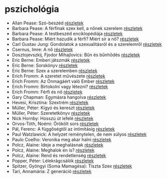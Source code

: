 # pszichológia

- Allan Pease: Szó-beszéd [részletek](_details/%7Bopf.creator%7D.md#id_3)
- Barbara Pease: A férfinak szex kell, a nőnek szerelem [részletek](_details/%7Bopf.creator%7D.md#id_576)
- Barbara Pease: A testbeszéd enciklopédiája [részletek](_details/%7Bopf.creator%7D.md#id_294)
- Barbara Pease: Miért hazudik a férfi? Miért sír a nő? [részletek](_details/%7Bopf.creator%7D.md#id_5)
- Carl Gustav Jung: Gondolatok a szexualitásról és a szerelemről [részletek](_details/%7Bopf.creator%7D.md#id_770)
- Csernus, Imre: A nő [részletek](_details/%7Bopf.creator%7D.md#id_16)
- Dosztojevszkij, Fjodor Mihajlovics: Bűn és bűnhődés [részletek](_details/%7Bopf.creator%7D.md#id_346)
- Eric Berne: Emberi játszmák [részletek](_details/%7Bopf.creator%7D.md#id_291)
- Eric Berne: Sorskönyv [részletek](_details/%7Bopf.creator%7D.md#id_292)
- Eric Berne: Szex a szerelemben [részletek](_details/%7Bopf.creator%7D.md#id_905)
- Erich Fromm: A szeretet művészete [részletek](_details/%7Bopf.creator%7D.md#id_288)
- Erich Fromm: Az Önmagáért való Ember [részletek](_details/%7Bopf.creator%7D.md#id_314)
- Erich Fromm: Birtokolni vagy létezni? [részletek](_details/%7Bopf.creator%7D.md#id_2)
- Erich Fromm: Férfi és nő [részletek](_details/%7Bopf.creator%7D.md#id_290)
- Gary Chapman: Egymásra hangolva [részletek](_details/%7Bopf.creator%7D.md#id_379)
- Hevesi, Krisztina: Szextrém [részletek](_details/%7Bopf.creator%7D.md#id_986)
- Müller, Péter: Kígyó és kereszt [részletek](_details/%7Bopf.creator%7D.md#id_113)
- Müller, Péter: Szeretetkönyv [részletek](_details/%7Bopf.creator%7D.md#id_115)
- Nick Hornby: Hosszú út lefelé [részletek](_details/%7Bopf.creator%7D.md#id_705)
- Orvos-Tóth, Noémi: Örökölt sors [részletek](_details/%7Bopf.creator%7D.md#id_1290)
- Pál, Ferenc: A függőségtől az intimitásig [részletek](_details/%7Bopf.creator%7D.md#id_664)
- Paul Watzlawick: A helyzet reménytelen, de nem súlyos [részletek](_details/%7Bopf.creator%7D.md#id_954)
- Paulo Coelho: Veronika meg akar halni [részletek](_details/%7Bopf.creator%7D.md#id_264)
- Polcz, Alaine: Ideje a meghalásnak [részletek](_details/%7Bopf.creator%7D.md#id_1440)
- Polcz, Alaine: Meghalok én is? [részletek](_details/%7Bopf.creator%7D.md#id_1441)
- Polcz, Alaine: Rend és rendetlenség [részletek](_details/%7Bopf.creator%7D.md#id_1442)
- Popper, Péter: Lélekrágcsálók [részletek](_details/%7Bopf.creator%7D.md#id_763)
- Spitzer, Gyöngyi (Soma Mamagésa): Tiszta Szex [részletek](_details/%7Bopf.creator%7D.md#id_6)
- Tari, Annamária: Z generáció [részletek](_details/%7Bopf.creator%7D.md#id_1016)